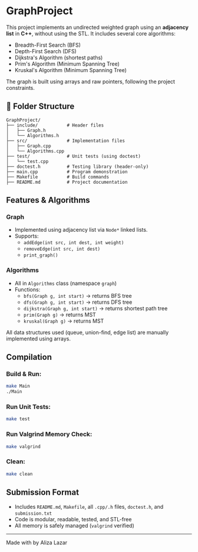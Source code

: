 # GraphProject

This project implements an undirected weighted graph using an **adjacency list** in **C++**, without using the STL. It includes several core algorithms:

- Breadth-First Search (BFS)
- Depth-First Search (DFS)
- Dijkstra's Algorithm (shortest paths)
- Prim's Algorithm (Minimum Spanning Tree)
- Kruskal's Algorithm (Minimum Spanning Tree)

The graph is built using arrays and raw pointers, following the project constraints.

## 📁 Folder Structure
```
GraphProject/
├── include/           # Header files
│   ├── Graph.h
│   └── Algorithms.h
├── src/               # Implementation files
│   ├── Graph.cpp
│   └── Algorithms.cpp
├── test/              # Unit tests (using doctest)
│   └── test.cpp
├── doctest.h          # Testing library (header-only)
├── main.cpp           # Program demonstration
├── Makefile           # Build commands
├── README.md          # Project documentation
```

## Features & Algorithms

### Graph
- Implemented using adjacency list via `Node*` linked lists.
- Supports:
  - `addEdge(int src, int dest, int weight)`
  - `removeEdge(int src, int dest)`
  - `print_graph()`

### Algorithms
- All in `Algorithms` class (namespace `graph`)
- Functions:
  - `bfs(Graph g, int start)` → returns BFS tree
  - `dfs(Graph g, int start)` → returns DFS tree
  - `dijkstra(Graph g, int start)` → returns shortest path tree
  - `prim(Graph g)` → returns MST
  - `kruskal(Graph g)` → returns MST

All data structures used (queue, union-find, edge list) are manually implemented using arrays.

## Compilation

### Build & Run:
```bash
make Main
./Main
```

### Run Unit Tests:
```bash
make test
```

### Run Valgrind Memory Check:
```bash
make valgrind
```

### Clean:
```bash
make clean
```

## Submission Format
- Includes `README.md`, `Makefile`, all `.cpp/.h` files, `doctest.h`, and `submission.txt`
- Code is modular, readable, tested, and STL-free
- All memory is safely managed (`valgrind` verified)

---

Made with by Aliza Lazar

